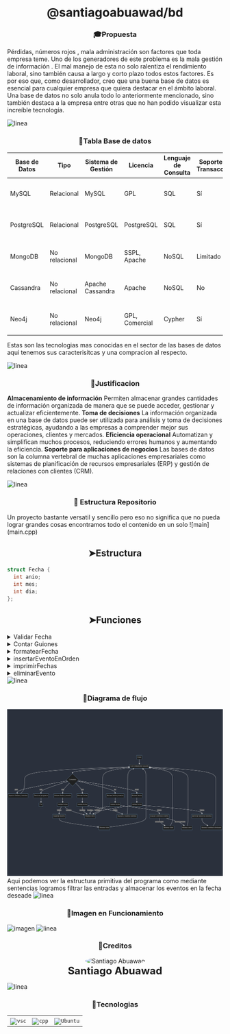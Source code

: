 
  <h1 align="center">@santiagoabuawad/bd</h1>
<p align="center">
  <h3 align="center">🎓Propuesta</h3>
  Pérdidas, números rojos , mala administración son factores que toda empresa teme. Uno de los generadores de este problema es la mala gestión de información . El mal manejo de esta no solo ralentiza el rendimiento laboral, sino también causa a largo y corto plazo todos estos factores. Es por eso que, como desarrollador, creo que una buena base de datos es esencial para cualquier empresa que quiera destacar en el ámbito laboral. Una base de datos no solo anula todo lo anteriormente mencionado, sino también destaca a la empresa entre otras que no han podido visualizar esta increíble tecnología.
</p> 
<img src="https://raw.githubusercontent.com/andreasbm/readme/master/assets/lines/colored.png" alt="linea" />
  <h3 align="center">📖Tabla Base de datos</h3>
  
| Base de Datos | Tipo          | Sistema de Gestión | Licencia       | Lenguaje de Consulta | Soporte para Transacciones | Escalabilidad           | Modelo de Datos | Soporte para la Nube    |
|---------------|---------------|--------------------|----------------|---------------------|----------------------------|-------------------------|-----------------|-------------------------|
| MySQL         | Relacional    | MySQL              | GPL            | SQL                 | Sí                         | Vertical                | Tablas          | AWS, Azure, Google Cloud|
| PostgreSQL    | Relacional    | PostgreSQL         | PostgreSQL     | SQL                 | Sí                         | Horizontal y Vertical   | Tablas          | AWS, Azure, Google Cloud|
| MongoDB       | No relacional | MongoDB            | SSPL, Apache   | NoSQL               | Limitado                   | Horizontal              | Documentos      | AWS, Azure, Google Cloud|
| Cassandra     | No relacional | Apache Cassandra   | Apache         | NoSQL               | No                         | Horizontal              | Clave-valor     | AWS, Azure, Google Cloud|
| Neo4j         | No relacional | Neo4j              | GPL, Comercial | Cypher              | Sí                         | Horizontal              | Grafo           | AWS, Azure, Google Cloud|


Estas son las tecnologias mas conocidas en el sector de las bases de datos aqui tenemos sus caracterisitcas y una compracion al respecto.

<img src="https://raw.githubusercontent.com/andreasbm/readme/master/assets/lines/colored.png" alt="linea" />

<h3 align="center">🔎Justificacion </h3>

</p>

**Almacenamiento de información** Permiten almacenar grandes cantidades de información organizada de manera que se puede acceder, gestionar y actualizar eficientemente.
**Toma de decisiones** La información organizada en una base de datos puede ser utilizada para análisis y toma de decisiones estratégicas, ayudando a las empresas a comprender mejor sus operaciones, clientes y mercados.
**Eficiencia operacional** Automatizan y simplifican muchos procesos, reduciendo errores humanos y aumentando la eficiencia.
**Soporte para aplicaciones de negocios** Las bases de datos son la columna vertebral de muchas aplicaciones empresariales como sistemas de planificación de recursos empresariales (ERP) y gestión de relaciones con clientes (CRM).

<img src="https://raw.githubusercontent.com/andreasbm/readme/master/assets/lines/colored.png" alt="linea" />

<h3 align="center">🐢 Estructura Repositorio</h3>
Un proyecto bastante versatil y sencillo pero eso no significa que no pueda lograr grandes cosas
encontramos todo el contenido en un solo ![main](main.cpp) 
<h2 align="center">➤Estructura</h2>

  ```cpp
  struct Fecha {
    int anio;
    int mes;
    int dia;
};
  ```

<h2 align="center">➤Funciones</h2>
<details>
<summary>Validar Fecha</summary>
  
  ```cpp
bool validarFecha(int anio, int mes, int dia) {
    if(anio == 0) {
        cout << "Year value is invalid: " << anio << endl;
        return false;
    }
    if(mes < 1 || mes > 12 )
    {
        cout << "Month value is invalid: "<< mes << endl;
        return false;
    }
    if (dia < 1 || dia > 31) 
    {
        cout << "Day value is invalid: "<<dia<<endl;
        return false;
    }
    if(mes == 2) 
    {
        if(dia > 29)
        {
            cout << "Day value is invalid: "<< dia << endl;
            return false;
        }
    }
    else if(mes == 4 || mes == 6 || mes == 9 || mes == 11) 
    {
        if(dia > 30) {
            cout << "Day value is invalid: "<< dia << endl;
            return false;
        }
    }
    return true;
}
```

Basicamente mediante una funcion booleana dentro de funcionan agrego filtros en forma de sentencias que permiten detectar si una fecha no es valida es decir su formato es erroneo
</details>

<details>
<summary>Contar Guiones</summary>

  ```cpp
int contarGuiones(const string& str) {
    int count = 0;
    for (char c : str) {
        if (c == '-') {
            count++;
        }
    }
    return count;
}
```

Esta funcion me permite asegurarme que la fecha siga el formato year-moth-day
</details>

<details>
<summary>formatearFecha</summary>

  ```cpp
string formatearFecha(int anio, int mes, int dia) {
    return to_string(anio) + "-" + (mes < 10 ? "0" : "") + to_string(mes) + "-" + (dia < 10 ? "0" : "") + to_string(dia);
}
```

Esta funcion me permite agregar los 0 que faltan a la fecha
</details>

<details>
  <summary>insertarEventoEnOrden</summary>

  ```cpp
void insertarEventoEnOrden(vector<string>& eventos, const string& evento) {
    auto it = eventos.begin();
    while (it != eventos.end() && *it < evento) {
        ++it;
    }
    if(it == eventos.end() || *it != evento) {
        eventos.insert(it,evento);
    }
}
```

Con esto ordeno los eventos en orden acendente como es requerido
</details>

<details>
  <summary>imprimirFechas</summary>

  ```cpp
void imprimirFechas(const map<string, vector<string>>& fechas) {
    for (const auto& par : fechas) {
        cout << "Fecha: " << par.first << endl;
        for (const auto& evento : par.second) {
            cout << "  - " << evento << endl;
        }
        cout << "-----------------------------------" << endl;
    }
}
```

Con esta funcion muestro las fechas en consola
</details>

<details>
<summary>eliminarEvento</summary>

  ```cpp
bool eliminarEvento(vector<string>& eventos, const string& evento) {
    for (auto it = eventos.begin(); it != eventos.end(); ++it) {
        if (*it == evento) {
            eventos.erase(it);
            return true;
        }
    }
    return false;
}
```

esta funcion de tipo booleana me permite eliminar los eventos la uso para los comandos de eliminacion
</details>

<img src="https://raw.githubusercontent.com/andreasbm/readme/master/assets/lines/colored.png" alt="linea" />
<h3 align="center">🌲Diagrama de flujo </h3>
<img src="diagrama-bd.png" alt="linea" />
Aqui podemos ver la estructura primitiva del programa como mediante sentencias logramos filtrar las entradas
y almacenar los eventos en la fecha deseade
<img src="https://raw.githubusercontent.com/andreasbm/readme/master/assets/lines/colored.png" alt="linea" />
<h3 align="center">🥪Imagen en Funcionamiento </h3>
<img src="https://media.discordapp.net/attachments/1220051274041655386/1248168149556400200/image.png?ex=6662aeac&is=66615d2c&hm=fa248f58f534c5f3e8642fa25812058e3fde1e513e159d9540a8120de56bcbe5&=&format=webp&quality=lossless&width=1124&height=632" alt="imagen" width="100" height="100" />
<img src="https://raw.githubusercontent.com/andreasbm/readme/master/assets/lines/colored.png" alt="linea" />

<h3 align="center">👤Creditos </h3>

<p align="center">
  <img src="https://media.discordapp.net/attachments/1220051274041655386/1248163877192073376/96D66425-BA3A-419E-A690-382CD7A50CCA.jpg?ex=6662aab2&is=66615932&hm=6c1e4cf75adfc4b8f28a5f17938c48e2912da13d9446d541b0985107ff5544b2&=&format=webp&width=355&height=632" alt="Santiago Abuawad" style="border-radius: 50%; width: 200px; height: 200px;"/>
  <br>
  <strong style="font-size: 24px;">Santiago Abuawad</strong>
</p>

<img src="https://raw.githubusercontent.com/andreasbm/readme/master/assets/lines/colored.png" alt="linea" />
<h3 align="center">🔧Tecnologias</h3>
<div >
	<table>
		<tr>
			<td><code><img width="50" src="https://user-images.githubusercontent.com/25181517/192108891-d86b6220-e232-423a-bf5f-90903e6887c3.png" alt="vsc" title="JavaScript"/></code></td>
			<td><code><img width="50" src="https://user-images.githubusercontent.com/25181517/192106073-90fffafe-3562-4ff9-a37e-c77a2da0ff58.png" alt="cpp" title="Node.js"/></code></td>
			<td><code><img width="50" src="https://user-images.githubusercontent.com/25181517/186884153-99edc188-e4aa-4c84-91b0-e2df260ebc33.png" alt="Ubuntu" title="React"/></code></td>
		</tr>
	</table>
</div>

